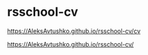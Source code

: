 # rsschool-cv
https://AleksAvtushko.github.io/rsschool-cv/cv

https://AleksAvtushko.github.io/rsschool-cv/